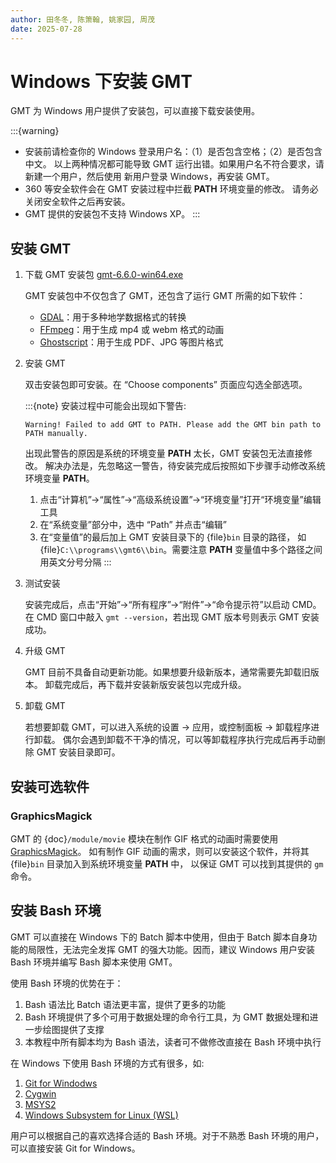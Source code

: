```yaml
---
author: 田冬冬, 陈箫翰, 姚家园, 周茂
date: 2025-07-28
---
```


# Windows 下安装 GMT

GMT 为 Windows 用户提供了安装包，可以直接下载安装使用。

:::{warning}
- 安装前请检查你的 Windows 登录用户名：（1）是否包含空格；（2）是否包含中文。
  以上两种情况都可能导致 GMT 运行出错。如果用户名不符合要求，请新建一个用户，然后使用
  新用户登录 Windows，再安装 GMT。
- 360 等安全软件会在 GMT 安装过程中拦截 **PATH** 环境变量的修改。
  请务必关闭安全软件之后再安装。
- GMT 提供的安装包不支持 Windows XP。
:::

## 安装 GMT

1. 下载 GMT 安装包 [gmt-6.6.0-win64.exe](http://mirrors.ustc.edu.cn/gmt/bin/gmt-6.6.0-win64.exe)

   GMT 安装包中不仅包含了 GMT，还包含了运行 GMT 所需的如下软件：

   - [GDAL](https://gdal.org/)：用于多种地学数据格式的转换
   - [FFmpeg](https://ffmpeg.org/)：用于生成 mp4 或 webm 格式的动画
   - [Ghostscript](https://www.ghostscript.com/)：用于生成 PDF、JPG 等图片格式

2. 安装 GMT

   双击安装包即可安装。在 “Choose components” 页面应勾选全部选项。

   :::{note}
   安装过程中可能会出现如下警告:

   ```
   Warning! Failed to add GMT to PATH. Please add the GMT bin path to PATH manually.
   ```

   出现此警告的原因是系统的环境变量 **PATH** 太长，GMT 安装包无法直接修改。
   解决办法是，先忽略这一警告，待安装完成后按照如下步骤手动修改系统环境变量 **PATH**。

   1. 点击“计算机”→“属性”→“高级系统设置”→“环境变量”打开“环境变量”编辑工具
   2. 在“系统变量”部分中，选中 “Path” 并点击“编辑”
   3. 在“变量值”的最后加上 GMT 安装目录下的 {file}`bin` 目录的路径，
      如 {file}`C:\\programs\\gmt6\\bin`。需要注意 **PATH** 变量值中多个路径之间用英文分号分隔
   :::

3. 测试安装

   安装完成后，点击“开始”→“所有程序”→“附件”→“命令提示符”以启动 CMD。
   在 CMD 窗口中敲入 `gmt --version`，若出现 GMT 版本号则表示 GMT 安装成功。

4. 升级 GMT

   GMT 目前不具备自动更新功能。如果想要升级新版本，通常需要先卸载旧版本。
   卸载完成后，再下载并安装新版安装包以完成升级。

5. 卸载 GMT

   若想要卸载 GMT，可以进入系统的设置 -> 应用，或控制面板 -> 卸载程序进行卸载。
   偶尔会遇到卸载不干净的情况，可以等卸载程序执行完成后再手动删除 GMT 安装目录即可。

## 安装可选软件

### GraphicsMagick

GMT 的 {doc}`/module/movie` 模块在制作 GIF 格式的动画时需要使用
[GraphicsMagick](http://www.graphicsmagick.org/)。
如有制作 GIF 动画的需求，则可以安装这个软件，并将其 {file}`bin` 目录加入到系统环境变量 **PATH** 中，
以保证 GMT 可以找到其提供的 `gm` 命令。

## 安装 Bash 环境

GMT 可以直接在 Windows 下的 Batch 脚本中使用，但由于 Batch 脚本自身功能的局限性，无法完全发挥
GMT 的强大功能。因而，建议 Windows 用户安装 Bash 环境并编写 Bash 脚本来使用 GMT。

使用 Bash 环境的优势在于：

1. Bash 语法比 Batch 语法更丰富，提供了更多的功能
2. Bash 环境提供了多个可用于数据处理的命令行工具，为 GMT 数据处理和进一步绘图提供了支撑
3. 本教程中所有脚本均为 Bash 语法，读者可不做修改直接在 Bash 环境中执行

在 Windows 下使用 Bash 环境的方式有很多，如:

1. [Git for Windodws](https://gitforwindows.org/)
2. [Cygwin](https://cygwin.com/)
3. [MSYS2](https://www.msys2.org/)
4. [Windows Subsystem for Linux (WSL)](https://learn.microsoft.com/en-us/windows/wsl/)

用户可以根据自己的喜欢选择合适的 Bash 环境。对于不熟悉 Bash 环境的用户，可以直接安装
Git for Windows。

